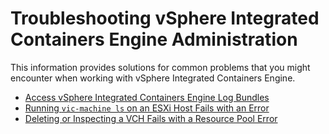 # Troubleshooting vSphere Integrated Containers Engine Administration #

This information provides solutions for common problems that you might encounter when working with vSphere Integrated Containers Engine.

* [Access vSphere Integrated Containers Engine Log Bundles](log_bundles.md)
* [Running `vic-machine ls` on an ESXi Host Fails with an Error](ts_ls_error.md)
* [Deleting or Inspecting a VCH Fails with a Resource Pool Error](ts_delete_inspect_error.md)